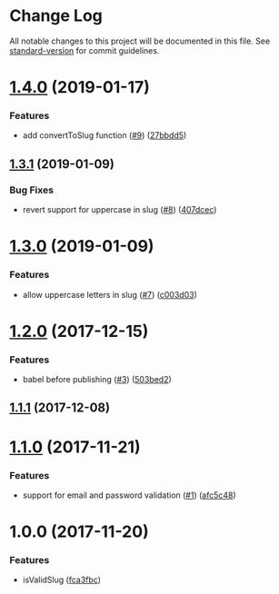 # Change Log

All notable changes to this project will be documented in this file. See [standard-version](https://github.com/conventional-changelog/standard-version) for commit guidelines.

<a name="1.4.0"></a>
# [1.4.0](https://github.com/SalesVista/stateless-validation/compare/v1.3.1...v1.4.0) (2019-01-17)


### Features

* add convertToSlug function ([#9](https://github.com/SalesVista/stateless-validation/issues/9)) ([27bbdd5](https://github.com/SalesVista/stateless-validation/commit/27bbdd5))



<a name="1.3.1"></a>
## [1.3.1](https://github.com/SalesVista/stateless-validation/compare/v1.3.0...v1.3.1) (2019-01-09)


### Bug Fixes

* revert support for uppercase in slug ([#8](https://github.com/SalesVista/stateless-validation/issues/8)) ([407dcec](https://github.com/SalesVista/stateless-validation/commit/407dcec))



<a name="1.3.0"></a>
# [1.3.0](https://github.com/SalesVista/stateless-validation/compare/v1.2.0...v1.3.0) (2019-01-09)


### Features

* allow uppercase letters in slug ([#7](https://github.com/SalesVista/stateless-validation/issues/7)) ([c003d03](https://github.com/SalesVista/stateless-validation/commit/c003d03))



<a name="1.2.0"></a>
# [1.2.0](https://github.com/itenneti/stateless-validation/compare/v1.1.1...v1.2.0) (2017-12-15)


### Features

* babel before publishing ([#3](https://github.com/itenneti/stateless-validation/issues/3)) ([503bed2](https://github.com/itenneti/stateless-validation/commit/503bed2))



<a name="1.1.1"></a>
## [1.1.1](https://github.com/itenneti/stateless-validation/compare/v1.1.0...v1.1.1) (2017-12-08)



<a name="1.1.0"></a>
# [1.1.0](https://github.com/itenneti/stateless-validation/compare/v1.0.0...v1.1.0) (2017-11-21)


### Features

* support for email and password validation ([#1](https://github.com/itenneti/stateless-validation/issues/1)) ([afc5c48](https://github.com/itenneti/stateless-validation/commit/afc5c48))



<a name="1.0.0"></a>
# 1.0.0 (2017-11-20)


### Features

* isValidSlug ([fca3fbc](https://github.com/itenneti/stateless-validation/commit/fca3fbc))
